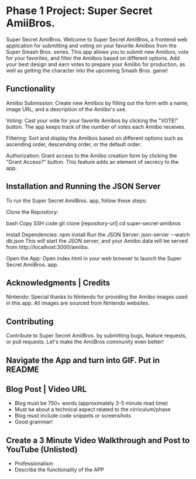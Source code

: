 # Phase 1 Project: Super Secret AmiiBros.
Super Secret AmiiBros.
Welcome to Super Secret AmiiBros, a frontend web application for submitting and voting on your favorite Amiibos from the Super Smash Bros. series. This app allows you to submit new Amiibos, vote for your favorites, and filter the Amiibos based on different options. Add your best design and earn votes to prepare your Amiibo for production, as well as getting the character into the upcoming Smash Bros. game!

## Functionality
Amiibo Submission: Create new Amiibos by filling out the form with a name, image URL, and a description of the Amiibo's use.

Voting: Cast your vote for your favorite Amiibos by clicking the "VOTE!" button. The app keeps track of the number of votes each Amiibo receives.

Filtering: Sort and display the Amiibos based on different options such as ascending order, descending order, or the default order.

Authorization: Grant access to the Amiibo creation form by clicking the "Grant Access?" button. This feature adds an element of secrecy to the app.

## Installation and Running the JSON Server
To run the Super Secret AmiiBros. app, follow these steps:

Clone the Repository:

bash
Copy SSH code 
git clone [repository-url]
cd super-secret-amiibros

Install Dependencies:
npm install
Run the JSON Server:
json-server --watch db.json
This will start the JSON server, and your Amiibo data will be served from http://localhost:3000/amiibo.

Open the App:
Open index.html in your web browser to launch the Super Secret AmiiBros. app.

## Acknowledgments | Credits
Nintendo: Special thanks to Nintendo for providing the Amiibo images used in this app. All images are sourced from Nintendo websites.

## Contributing
Contribute to Super Secret AmiiBros. by submitting bugs, feature requests, or pull requests. Let's make the AmiiBros community even better!

## Navigate the App and turn into GIF. Put in README



## Blog Post | Video URL
- Blog must be 750+ words (approximately 3-5 minute read time)
- Must be about a technical aspect related to the cirriculum/phase
- Blog must include code snippets or screenshots
- Good grammar!


## Create a 3 Minute Video Walkthrough and Post to YouTube (Unlisted)
- Professionalism
- Describe the functionality of the APP


